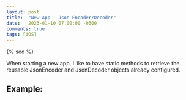 ```yaml
---
layout: post
title:  "New App - Json Encoder/Decoder"
date:   2023-01-10 07:00:00 -0300
comments: true
tags: [iOS]
---
```


{% seo %}

When starting a new app, I like to have static methods to retrieve the reusable JsonEncoder and JsonDecoder objects already configured.

## Example:

<script src="https://gist.github.com/mdb1/2f82f85add839d90dd86d56c5f6d50c7.js"></script>

<br>
